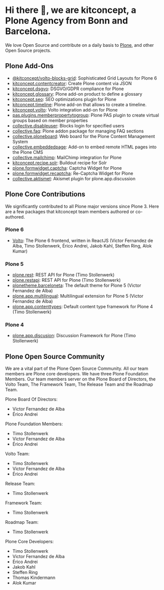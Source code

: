 # Hi there 👋, we are kitconcept, a Plone Agency from Bonn and Barcelona.

We love Open Source and contribute on a daily basis to [Plone](https://plone.org), and other Open Source projects.

## Plone Add-Ons

* [@kitconcept/volto-blocks-grid](https://www.npmjs.com/package/@kitconcept/volto-blocks-grid): Sophisticated Grid Layouts for Plone 6
* [kitconcept.contentcreator](https://pypi.org/project/kitconcept.contentcreator): Create Plone content via JSON
* [kitconcept.dsgvo](https://pypi.org/project/kitconcept.dsgvo): DSGVO/GDPR compliance for Plone
* [kitconcept.glossary](https://pypi.org/project/kitconcept.glossary/): Plone add-on product to define a glossary
* [kitconcept.seo](https://pypi.org/project/kitconcept.seo): SEO optimizations plugin for Plone
* [kitconcept.timeline](https://pypi.org/project/kitconcept.timeline): Plone add-on that allows to create a timeline.
* [kitconcept.volto](https://pypi.org/project/kitconcept.volto/): Volto integration add-on for Plone
* [pas.plugins.memberpropertytogroup](https://pypi.org/project/pas.plugins.memberpropertytogroup/): Plone PAS plugin to create virtual groups based on member properties
* [collective.disableuser](https://pypi.org/project/collective.disableuser/): Blocks login for specified users
* [collective.faq](https://pypi.org/project/collective.faq/): Plone addon package for managing FAQ sections
* [collective.ploneboard](https://pypi.org/project/collective.ploneboard/): Web board for the Plone Content Management System
* [collective.embeddedpage](https://pypi.org/project/collective.embeddedpage/): Add-on to embed remote HTML pages into the Plone CMS
* [collective.mailchimp](https://pypi.org/project/collective.mailchimp/): MailChimp integration for Plone
* [kitconcept.recipe.solr](https://pypi.org/project/kitconcept.recipe.solr/): Buildout recipe for Solr
* [plone.formwidget.captcha](plone.formwidget.captcha): Captcha Widget for Plone
* [plone.formwidget.recaptcha](plone.formwidget.rcaptcha): Re-Captcha Widget for Plone
* [collective.aktismet](collective.akismet): Akismet plugin for plone.app.discussion

## Plone Core Contributions

We significantly contributed to all Plone major versions since Plone 3. Here are a few packages that kitconcept team members authored or co-authored.

### Plone 6

* [Volto](https://www.npmjs.com/package/@plone/volto): The Plone 6 frontend, written in ReactJS (Victor Fernandez de Alba, Timo Stollenwerk, Érico Andrei, Jakob Kahl, Steffen Ring, Alok Kumar)

### Plone 5

* [plone.rest](https://pypi.org/project/plone.rest/): REST API for Plone (Timo Stollenwerk)
* [plone.restapi](https://pypi.org/project/plone.restapi/): REST API for Plone (Timo Stollenwerk)
* [plonetheme.barceloneta](https://pypi.org/project/plonetheme.barceloneta/): The default theme for Plone 5 (Victor Fernandez de Alba)
* [plone.app.multilingual](https://pypi.org/project/plone.app.multilingual/): Multilingual extension for Plone 5 (Victor Fernandez de Alba)
* [plone.app.contenttypes](https://pypi.python.org/pypi/plone.app.contenttypes): Default content type framework for Plone 4 (Timo Stollenwerk)

### Plone 4

* [plone.app.discusion](https://pypi.org/project/plone.app.discussion/): Discussion Framework for Plone (Timo Stollenwerk)

## Plone Open Source Community

We are a vital part of the Plone Open Source Community. All our team members are Plone core developers. We have three Plone Foundation Members. Our team members server on the Plone Board of Directors, the Volto Team, The Framework Team, The Release Team and the Roadmap Team.

Plone Board Of Directors:

- Victor Fernandez de Alba
- Érico Andrei

Plone Foundation Members:

- Timo Stollenwerk
- Victor Fernandez de Alba
- Érico Andrei

Volto Team:

- Timo Stollenwerk
- Victor Fernandez de Alba
- Érico Andrei

Release Team:

- Timo Stollenwerk

Framework Team:

- Timo Stollenwerk

Roadmap Team:

- Timo Stollenwerk

Plone Core Developers:

- Timo Stollenwerk
- Victor Fernandez de Alba
- Érico Andrei
- Jakob Kahl
- Steffen Ring
- Thomas Kindermann
- Alok Kumar
